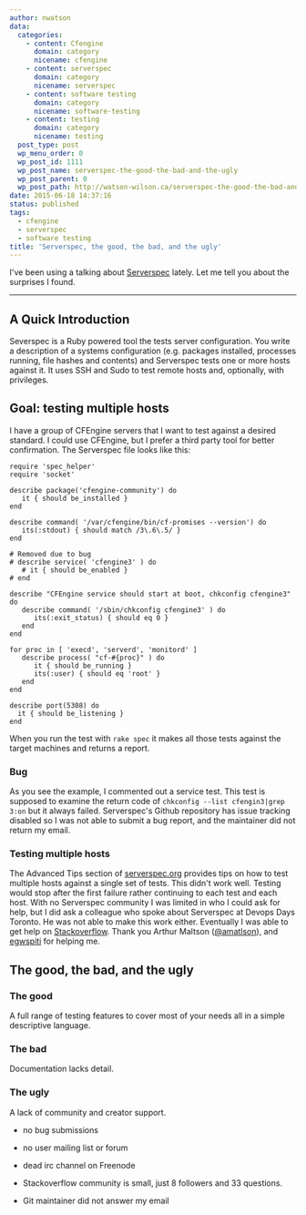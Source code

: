 ```yaml
---
author: nwatson
data:
  categories:
    - content: Cfengine
      domain: category
      nicename: cfengine
    - content: serverspec
      domain: category
      nicename: serverspec
    - content: software testing
      domain: category
      nicename: software-testing
    - content: testing
      domain: category
      nicename: testing
  post_type: post
  wp_menu_order: 0
  wp_post_id: 1111
  wp_post_name: serverspec-the-good-the-bad-and-the-ugly
  wp_post_parent: 0
  wp_post_path: http://watson-wilson.ca/serverspec-the-good-the-bad-and-the-ugly/
date: 2015-06-18 14:37:16
status: published
tags:
  - cfengine
  - serverspec
  - software testing
title: 'Serverspec, the good, the bad, and the ugly'
---
```



I've been using a talking about [Serverspec](http://serverspec.org)
lately. Let me tell you about the surprises I found.

---

## A Quick Introduction ##

Severspec is a Ruby powered tool the tests server configuration. You
write a description of a systems configuration (e.g. packages
installed, processes running, file hashes and contents) and Serverspec
tests one or more hosts against it. It uses SSH and Sudo to test remote
hosts and, optionally, with privileges.

## Goal: testing multiple hosts ##

I have a group of CFEngine servers that I want to test against a
desired standard. I could use CFEngine, but I prefer a third party tool
for better confirmation. The Serverspec file looks like this:

    require 'spec_helper'
    require 'socket'
    
    describe package('cfengine-community') do
       it { should be_installed }
    end
    
    describe command( '/var/cfengine/bin/cf-promises --version') do
       its(:stdout) { should match /3\.6\.5/ }
    end
    
    # Removed due to bug
    # describe service( 'cfengine3' ) do
       # it { should be_enabled }
    # end
    
    describe "CFEngine service should start at boot, chkconfig cfengine3" do
       describe command( '/sbin/chkconfig cfengine3' ) do
          its(:exit_status) { should eq 0 }
       end
    end
    
    for proc in [ 'execd', 'serverd', 'monitord' ]
       describe process( "cf-#{proc}" ) do
          it { should be_running }
          its(:user) { should eq 'root' }
       end
    end
    
    describe port(5308) do
      it { should be_listening }
    end

When you run the test with `rake spec` it makes all those tests against
the target machines and returns a report.

### Bug ###

As you see the example, I commented out a service test. This test is
supposed to examine the return code of `chkconfig --list cfengin3|grep
3:on` but it always failed. Serverspec's Github repository has issue
tracking disabled so I was not able to submit a bug report, and the
maintainer did not return my email.

### Testing multiple hosts ###

The Advanced Tips section of [serverspec.org](http://serverspec.org/advanced_tips.html)
provides tips on how to test multiple hosts against a single set of
tests. This didn't work well. Testing would stop after the first
failure rather continuing to each test and each host. With no
Serverspec community I was limited in who I could ask for help, but I
did ask a colleague who spoke about Serverspec at Devops Days Toronto.
He was not able to make this work either. Eventually I was able to get
help on [Stackoverflow](http://stackoverflow.com/questions/30867597/making-serverspec-mutlit-host-tests-continue-even-on-a-test-failure).
Thank you Arthur Maltson ([@amatlson](https://twitter.com/amaltson)),
and [egwspiti](http://stackoverflow.com/users/3464137/egwspiti) for
helping me.

## The good, the bad, and the ugly ##

### The good ###

A full range of testing features to cover most of your needs all in a
simple descriptive language.

### The bad ###

Documentation lacks detail.

### The ugly ###

A lack of community and creator support.

  * no bug submissions

  * no user mailing list or forum

  * dead irc channel on Freenode

  * Stackoverflow community is small, just 8 followers and 33
    questions.

  * Git maintainer did not answer my email
